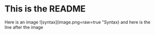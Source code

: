 # This is the README

Here is an image
![syntax](image.png=raw=true "Syntax)
and here is the line after the image
